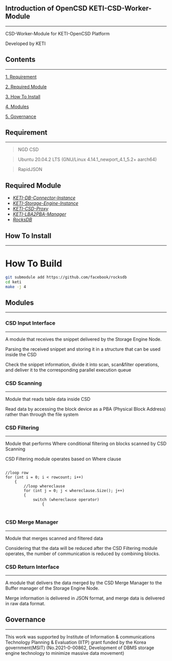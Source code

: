 ## Introduction of OpenCSD KETI-CSD-Worker-Module
-------------
CSD-Worker-Module for KETI-OpenCSD Platform

Developed by KETI

## Contents
-------------
[1. Requirement](#requirement)

[2. Required Module](#required-Module)

[3. How To Install](#How-To-Install)

[4. Modules](#modules)

[5. Governance](#governance)

## Requirement
-------------
>   NGD CSD

>   Ubuntu 20.04.2 LTS (GNU/Linux 4.14.1_newport_4.1_5.2+ aarch64)

>   RapidJSON

## Required Module
- *[KETI-DB-Connector-Instance](https://github.com/opencsd/KETI-DB-Connector-Instance)*
- *[KETI-Storage-Engine-Instance](https://github.com/opencsd/KETI-Storage-Engine-Instance)*
- *[KETI-CSD-Proxy](https://github.com/opencsd/KETI-CSD-Proxy)*
- *[KETI-LBA2PBA-Manager](https://github.com/opencsd/KETI-LBA2PBA-Manager)*
- *[RocksDB](https://github.com/facebook/rocksdb)*

## How To Install
-------------
# How To Build
```bash
git submodule add https://github.com/facebook/rocksdb
cd keti
make -j 4
```

## Modules
-------------
### CSD Input Interface
-------------
A module that receives the snippet delivered by the Storage Engine Node.

Parsing the received snippet and storing it in a structure that can be used inside the CSD

Check the snippet information, divide it into scan, scan&filter operations, and deliver it to the corresponding parallel execution queue

### CSD Scanning
-------------
Module that reads table data inside CSD

Read data by accessing the block device as a PBA (Physical Block Address) rather than through the file system

### CSD Filtering
-------------
Module that performs Where conditional filtering on blocks scanned by CSD Scanning

CSD Filtering module operates based on Where clause

<pre>
<code>
//loop row
for (int i = 0; i < rowcount; i++)
    {
        //loop whereclause
        for (int j = 0; j < whereclause.Size(); j++)
        {
            switch (whereclause operator)
                {
</code>
</pre>

### CSD Merge Manager
-------------
Module that merges scanned and filtered data

Considering that the data will be reduced after the CSD Filtering module operates, the number of communication is reduced by combining blocks.

### CSD Return Interface
-------------
A module that delivers the data merged by the CSD Merge Manager to the Buffer manager of the Storage Engine Node.

Merge information is delivered in JSON format, and merge data is delivered in raw data format.

## Governance
-------------
This work was supported by Institute of Information & communications Technology Planning & Evaluation (IITP) grant funded by the Korea government(MSIT) (No.2021-0-00862, Development of DBMS storage engine technology to minimize massive data movement)

